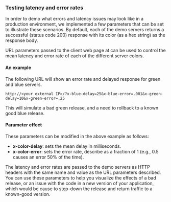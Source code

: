 ### Testing latency and error rates

In order to demo what errors and latency issues may look like in a production
environment, we implemented a few parameters that can be set to illustrate these
scenarios. By default, each of the demo servers returns a successful (status
code 200) response with its color (as a hex string) as the response body.

URL parameters passed to the client web page at can be used to control the mean
latency and error rate of each of the different server colors.

#### An example

The following URL will show an error rate and delayed response for
green and blue servers.

```
http://<your external IP>/?x-blue-delay=25&x-blue-error=.001&x-green-delay=10&x-green-error=.25
```

This will simulate a bad green release, and a need to rollback to a known good
blue release.

#### Parameter effect

These parameters can be modified in the above example as follows:

- **x-color-delay**: sets the mean delay in milliseconds.
- **x-color-error**: sets the error rate, describe as a fraction of 1 (e.g., 0.5
  causes an error 50% of the time).

The latency and error rates are passed to the demo servers as HTTP headers with
the same name and value as the URL parameters described. You can use these
parameters to help you visualize the effects of a bad release, or an issue with
the code in a new version of your application, which would be cause to step-down
the release and return traffic to a known-good version.

